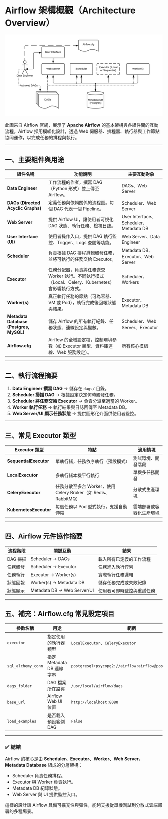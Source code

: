# Airflow 架構概觀（Architecture Overview）

![Airflow Architecture Diagram](../img/arch-diag-basic.png)

此圖來自 Airflow 官網，展示了 **Apache Airflow** 的基本架構與各組件間的互動流程。Airflow 採用模組化設計，透過 Web 伺服器、排程器、執行器與工作節點協同運作，以完成任務的排程與執行。

---

## 一、主要組件與用途

| 組件名稱                                    | 功能說明                                                            | 主要互動對象                               |
| --------------------------------------- | --------------------------------------------------------------- | ------------------------------------ |
| **Data Engineer**                       | 工作流程的作者，撰寫 DAG（Python 形式）並上傳至 Airflow。                          | DAGs、Web Server                      |
| **DAGs (Directed Acyclic Graphs)**      | 定義任務與依賴關係的流程圖。每個 DAG 代表一個 Pipeline。                             | Scheduler、Web Server                 |
| **Web Server**                          | 提供 Airflow UI，讓使用者可視化 DAG 狀態、執行任務、檢視日誌。                         | User Interface、Scheduler、Metadata DB |
| **User Interface (UI)**                 | 使用者操作入口，提供 DAG 執行監控、Trigger、Logs 查閱等功能。                         | Web Server、Data Engineer             |
| **Scheduler**                           | 負責根據 DAG 排程邏輯觸發任務，並將可執行的任務交給 Executor。                          | Metadata DB、Executor、Web Server      |
| **Executor**                            | 任務分配器，負責將任務送交 Worker 執行。不同執行模式（Local、Celery、Kubernetes）會影響執行方式。 | Scheduler、Workers                    |
| **Worker(s)**                           | 真正執行任務的節點（可為容器、VM 或 Pod），執行完成後回報狀態與結果。                          | Executor、Metadata DB                 |
| **Metadata Database (Postgres, MySQL)** | 儲存 Airflow 的所有執行紀錄、任務狀態、連線設定與變數。                                | Scheduler、Web Server、Executor        |
| **Airflow.cfg**                         | Airflow 的全域設定檔，控制環境參數（如 Executor 類型、資料庫連線、Web 服務設定）。            | 所有核心模組                               |

---

## 二、執行流程摘要

1. **Data Engineer 撰寫 DAG** → 儲存在 `dags/` 目錄。
2. **Scheduler 掃描 DAG** → 根據設定決定何時觸發任務。
3. **Scheduler 將任務交給 Executor** → 負責分派至適當的 Worker。
4. **Worker 執行任務** → 執行結果與日誌回傳至 Metadata DB。
5. **Web Server/UI 顯示任務狀態** → 提供圖形化介面供使用者監控。

---

## 三、常見 Executor 類型

| Executor 類型            | 特點                                                | 適用情境         |
| ---------------------- | ------------------------------------------------- | ------------ |
| **SequentialExecutor** | 單執行緒，任務依序執行（預設模式）                                 | 測試環境、開發階段    |
| **LocalExecutor**      | 多執行緒本機平行執行                                        | 單機多任務開發      |
| **CeleryExecutor**     | 任務分散至多台 Worker，使用 Celery Broker（如 Redis、RabbitMQ） | 分散式生產環境      |
| **KubernetesExecutor** | 每個任務以 Pod 型式執行，支援自動伸縮                             | 雲端部署或容器化生產環境 |

---

## 四、Airflow 元件協作摘要

| 流程階段   | 關鍵互動                        | 結果            |
| ------ | --------------------------- | ------------- |
| DAG 掃描 | Scheduler → DAGs            | 載入所有已定義的工作流程  |
| 任務觸發   | Scheduler → Executor        | 任務進入執行佇列      |
| 任務執行   | Executor → Worker(s)        | 實際執行任務邏輯      |
| 狀態回報   | Worker(s) → Metadata DB     | 儲存任務完成或失敗紀錄   |
| 狀態顯示   | Metadata DB → Web Server/UI | 使用者可即時監控與重試任務 |

---

## 五、補充：Airflow.cfg 常見設定項目

| 參數名稱               | 用途                  | 範例                                                       |
| ------------------ | ------------------- | -------------------------------------------------------- |
| `executor`         | 指定使用的執行器類型          | `LocalExecutor`、`CeleryExecutor`                         |
| `sql_alchemy_conn` | 指定 Metadata DB 連線字串 | `postgresql+psycopg2://airflow:airflow@postgres/airflow` |
| `dags_folder`      | DAG 檔案所在路徑          | `/usr/local/airflow/dags`                                |
| `base_url`         | Airflow Web UI 位置   | `http://localhost:8080`                                  |
| `load_examples`    | 是否載入預設範例 DAG        | `False`                                                  |

---

### ✅ 總結

Airflow 的核心是由 **Scheduler、Executor、Worker、Web Server、Metadata Database** 組成的分層架構：

* Scheduler 負責任務排程。
* Executor 與 Worker 負責執行。
* Metadata DB 紀錄狀態。
* Web Server 與 UI 提供監控入口。

這樣的設計讓 Airflow 具備可擴充性與彈性，能夠支援從單機測試到分散式雲端部署的多種場景。
